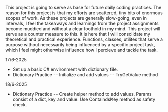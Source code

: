 This project is going to serve as base for future daily coding practices. The reason for this project is that my efforts are scattered, tiny bits of enormous scopes of work. As these projects are generally slow-going, even in intervals, I feel the takeaways and learnings from the project assignments become muddied and without a clear foothold in my mind. This project will serve as a counter measure to this. It is here that I will consolidate my theoretical and practical experience. Functions, classes, utilites that serve a purpose without necessarily being influenced by a specific project task, which I feel might otherwise influence how I percieve and tackle the task.

17/6-2025
* Set up a basic C# environment with dictionary file.
* Dictionary Practice
-- Initialize and add values
-- TryGetValue method

18/6-2025
* Dictionary Practice
-- Create helper method to add values. Params consist of a dict, key and value. Use ContaindsKey method as safety check.
